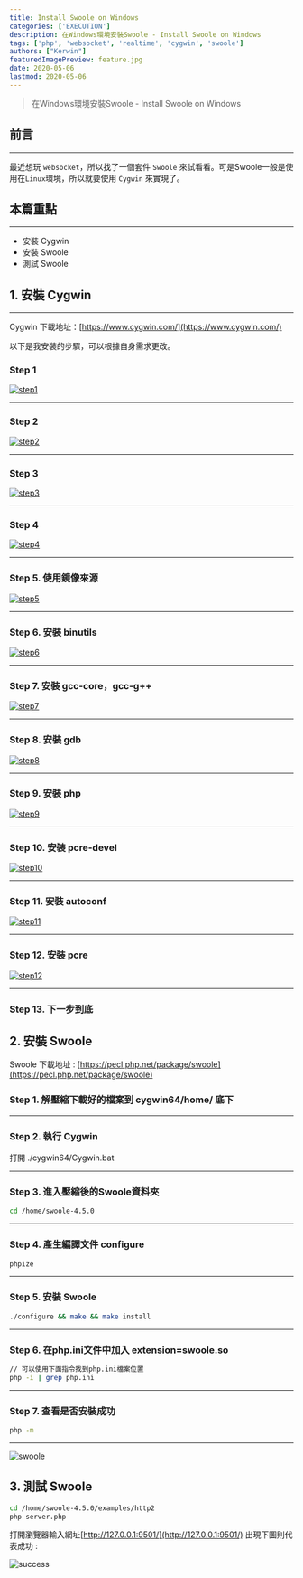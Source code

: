 ```yaml
---
title: Install Swoole on Windows
categories: ['EXECUTION']
description: 在Windows環境安裝Swoole - Install Swoole on Windows
tags: ['php', 'websocket', 'realtime', 'cygwin', 'swoole']
authors: ["Kerwin"]
featuredImagePreview: feature.jpg
date: 2020-05-06
lastmod: 2020-05-06
---
```


> 在Windows環境安裝Swoole - Install Swoole on Windows
<!--more-->

## 前言

---
最近想玩 `websocket`，所以找了一個套件 `Swoole` 來試看看。可是Swoole一般是使用在`Linux`環境，所以就要使用 `Cygwin` 來實現了。

## 本篇重點

---

* 安裝 Cygwin
* 安裝 Swoole
* 測試 Swoole

## 1. 安裝 Cygwin

---
Cygwin 下載地址：[https://www.cygwin.com/](https://www.cygwin.com/)

以下是我安裝的步驟，可以根據自身需求更改。

### Step 1

[![step1](https://i.imgur.com/eeSV9ju.png)](https://i.imgur.com/eeSV9ju.png)

---

### Step 2

[![step2](https://i.imgur.com/BAZ8h3i.png)](https://i.imgur.com/BAZ8h3i.png)

---

### Step 3

[![step3](https://i.imgur.com/JmlRbSM.png)](https://i.imgur.com/JmlRbSM.png)

---

### Step 4

[![step4](https://i.imgur.com/IGEcBD3.png)](https://i.imgur.com/IGEcBD3.png)

---

### Step 5. 使用鏡像來源

[![step5](https://i.imgur.com/7A7aDYJ.png)](https://i.imgur.com/7A7aDYJ.png)

---

### Step 6. 安裝 binutils

[![step6](https://i.imgur.com/Fu0U1lE.png)](https://i.imgur.com/Fu0U1lE.png)

---

### Step 7. 安裝 gcc-core，gcc-g++

[![step7](https://i.imgur.com/KQ8q4hk.png)](https://i.imgur.com/KQ8q4hk.png)

---

### Step 8. 安裝 gdb

[![step8](https://i.imgur.com/OocI7Tx.png)](https://i.imgur.com/OocI7Tx.png)

---

### Step 9. 安裝 php

[![step9](https://i.imgur.com/beFZDAK.png)](https://i.imgur.com/beFZDAK.png)

---

### Step 10. 安裝 pcre-devel

[![step10](https://i.imgur.com/0KqiT8M.png)](https://i.imgur.com/0KqiT8M.png)

---

### Step 11. 安裝 autoconf

[![step11](https://i.imgur.com/mO3nVD5.png)](https://i.imgur.com/mO3nVD5.png)

---

### Step 12. 安裝 pcre

[![step12](https://i.imgur.com/E5IlCcH.png)](https://i.imgur.com/E5IlCcH.png)

---

### Step 13. 下一步到底

## 2. 安裝 Swoole

Swoole 下載地址 : [https://pecl.php.net/package/swoole](https://pecl.php.net/package/swoole)

### Step 1. 解壓縮下載好的檔案到 cygwin64/home/ 底下

---

### Step 2. 執行 Cygwin

打開 ./cygwin64/Cygwin.bat

---

### Step 3. 進入壓縮後的Swoole資料夾

```bash
cd /home/swoole-4.5.0
```

---

### Step 4. 產生編譯文件 configure

```bash
phpize
```

---

### Step 5. 安裝 Swoole

```bash
./configure && make && make install
```

---

### Step 6. 在php.ini文件中加入 extension=swoole.so

```bash
// 可以使用下面指令找到php.ini檔案位置
php -i | grep php.ini
```

---

### Step 7. 查看是否安裝成功

```bash
php -m
```

---

[![swoole](https://i.imgur.com/PaZwDEo.png)](https://i.imgur.com/PaZwDEo.png)

## 3. 測試 Swoole

```bash
cd /home/swoole-4.5.0/examples/http2
php server.php
```

打開瀏覽器輸入網址[http://127.0.0.1:9501/](http://127.0.0.1:9501/) 出現下圖則代表成功 :

![success](https://i.imgur.com/jJLoEV5.png)
